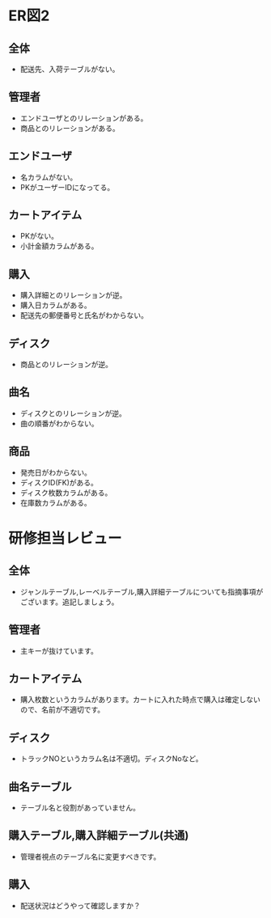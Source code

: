 # ER図2
## 全体
- 配送先、入荷テーブルがない。
 
## 管理者
- エンドユーザとのリレーションがある。
- 商品とのリレーションがある。

## エンドユーザ
- 名カラムがない。
- PKがユーザーIDになってる。

## カートアイテム
- PKがない。
- 小計金額カラムがある。

## 購入
- 購入詳細とのリレーションが逆。
- 購入日カラムがある。
- 配送先の郵便番号と氏名がわからない。

## ディスク
- 商品とのリレーションが逆。

## 曲名
- ディスクとのリレーションが逆。
- 曲の順番がわからない。

## 商品
 - 発売日がわからない。
 - ディスクID(FK)がある。
 - ディスク枚数カラムがある。
 - 在庫数カラムがある。
 
 # 研修担当レビュー
## 全体
- ジャンルテーブル,レーベルテーブル,購入詳細テーブルについても指摘事項がございます。追記しましょう。

## 管理者
 - 主キーが抜けています。
 
## カートアイテム
 - 購入枚数というカラムがあります。カートに入れた時点で購入は確定しないので、名前が不適切です。

## ディスク
- トラックNOというカラム名は不適切。ディスクNoなど。

## 曲名テーブル
- テーブル名と役割があっていません。

## 購入テーブル,購入詳細テーブル(共通)
- 管理者視点のテーブル名に変更すべきです。

## 購入
- 配送状況はどうやって確認しますか？
